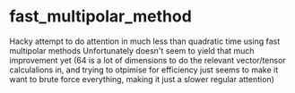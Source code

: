 # fast_multipolar_method
Hacky attempt to do attention in much less than quadratic time using fast multipolar methods
Unfortunately doesn't seem to yield that much improvement yet (64 is a lot of dimensions to do the relevant vector/tensor calculalions in, and trying to otpimise for efficiency just seems to make it want to brute force everything, making it just a slower regular attention)

